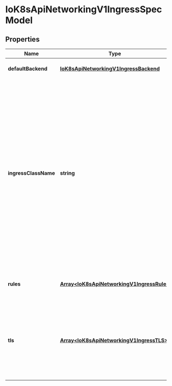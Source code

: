 # IoK8sApiNetworkingV1IngressSpecModel

## Properties

Name | Type | Description | Notes
------------ | ------------- | ------------- | -------------
**defaultBackend** | [**IoK8sApiNetworkingV1IngressBackend**](IoK8sApiNetworkingV1IngressBackend.md) |  | [optional] [default to undefined]
**ingressClassName** | **string** | ingressClassName is the name of an IngressClass cluster resource. Ingress controller implementations use this field to know whether they should be serving this Ingress resource, by a transitive connection (controller -&gt; IngressClass -&gt; Ingress resource). Although the &#x60;kubernetes.io/ingress.class&#x60; annotation (simple constant name) was never formally defined, it was widely supported by Ingress controllers to create a direct binding between Ingress controller and Ingress resources. Newly created Ingress resources should prefer using the field. However, even though the annotation is officially deprecated, for backwards compatibility reasons, ingress controllers should still honor that annotation if present. | [optional] [default to undefined]
**rules** | [**Array&lt;IoK8sApiNetworkingV1IngressRule&gt;**](IoK8sApiNetworkingV1IngressRule.md) | rules is a list of host rules used to configure the Ingress. If unspecified, or no rule matches, all traffic is sent to the default backend. | [optional] [default to undefined]
**tls** | [**Array&lt;IoK8sApiNetworkingV1IngressTLS&gt;**](IoK8sApiNetworkingV1IngressTLS.md) | tls represents the TLS configuration. Currently the Ingress only supports a single TLS port, 443. If multiple members of this list specify different hosts, they will be multiplexed on the same port according to the hostname specified through the SNI TLS extension, if the ingress controller fulfilling the ingress supports SNI. | [optional] [default to undefined]



